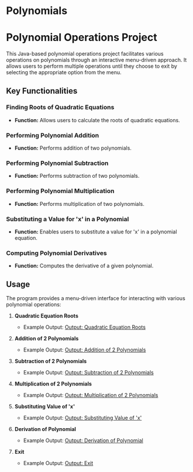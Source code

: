 # Polynomials

# Polynomial Operations Project

This Java-based polynomial operations project facilitates various operations on polynomials through an interactive menu-driven approach. It allows users to perform multiple operations until they choose to exit by selecting the appropriate option from the menu.

## Key Functionalities

### Finding Roots of Quadratic Equations

- **Function:** Allows users to calculate the roots of quadratic equations.

### Performing Polynomial Addition

- **Function:** Performs addition of two polynomials.

### Performing Polynomial Subtraction

- **Function:** Performs subtraction of two polynomials.

### Performing Polynomial Multiplication

- **Function:** Performs multiplication of two polynomials.

### Substituting a Value for 'x' in a Polynomial

- **Function:** Enables users to substitute a value for 'x' in a polynomial equation.

### Computing Polynomial Derivatives

- **Function:** Computes the derivative of a given polynomial.

## Usage

The program provides a menu-driven interface for interacting with various polynomial operations:

1. **Quadratic Equation Roots**

   - Example Output: [Output: Quadratic Equation Roots](imgs\quadratic_roots_output.png)

2. **Addition of 2 Polynomials**

   - Example Output: [Output: Addition of 2 Polynomials](C:\Users\hp\OneDrive\Desktop\pp\Polynomials\imgs\addition.png)

3. **Subtraction of 2 Polynomials**

   - Example Output: [Output: Subtraction of 2 Polynomials](imgs\Subtraction.png)

4. **Multiplication of 2 Polynomials**

   - Example Output: [Output: Multiplication of 2 Polynomials](imgs\Multiplication.png)

5. **Substituting Value of 'x'**

   - Example Output: [Output: Substituting Value of 'x'](value.png)

6. **Derivation of Polynomial**

   - Example Output: [Output: Derivation of Polynomial](imgs\derivation.png)

7. **Exit**
   - Example Output: [Output: Exit](imgs\exit.png)
